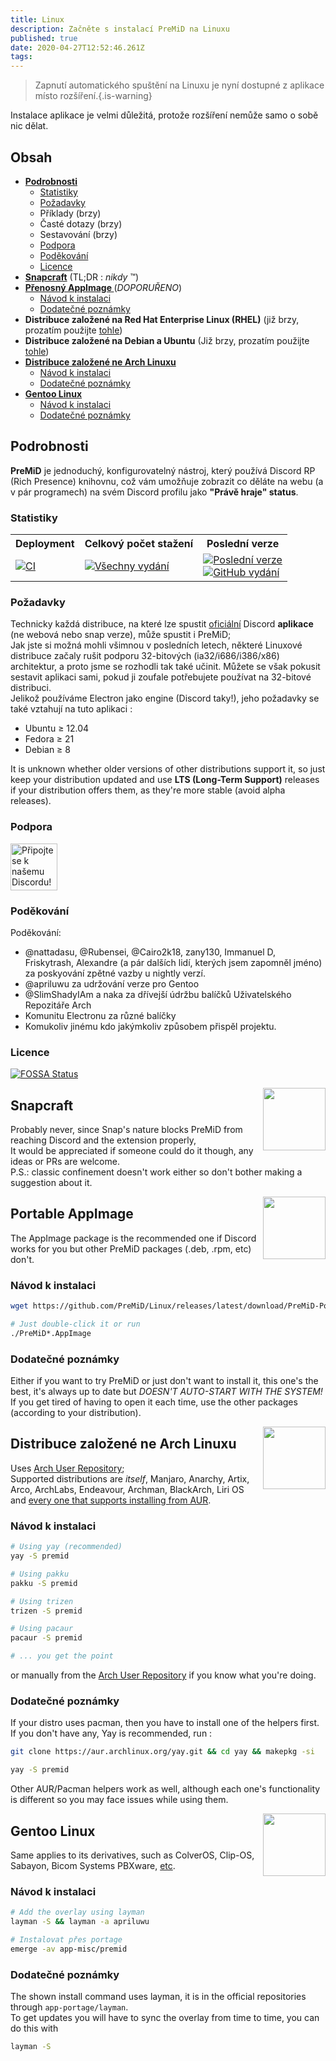 ```yaml
---
title: Linux
description: Začněte s instalací PreMiD na Linuxu
published: true
date: 2020-04-27T12:52:46.261Z
tags:
---
```


> Zapnutí automatického spuštění na Linuxu je nyní dostupné z aplikace místo rozšíření.{.is-warning}

Instalace aplikace je velmi důležitá, protože rozšíření nemůže samo o sobě nic dělat.

## Obsah

- **[Podrobnosti](#about)**
  - [Statistiky](#stats)
  - [Požadavky](#requirements)
  - Příklady (brzy)
  - Časté dotazy (brzy)
  - Sestavování (brzy)
  - [Podpora](#support)
  - [Poděkování](#credits)
  - [Licence](#license)
- **[Snapcraft](#snapcraft)** (TL;DR : _nikdy_ ™️)
- **[Přenosný AppImage ](#portable-appimage)** (_DOPORUŘENO_)
  - [Návod k instalaci](#installation-instructions)
  - [Dodatečné poznámky](#additional-notes)
- **Distribuce založené na Red Hat Enterprise Linux (RHEL)** (již brzy, prozatím použijte [tohle](#portable-appimage))
- **Distribuce založené na Debian a Ubuntu** (Již brzy, prozatím použijte [tohle](#portable-appimage))
- **[Distribuce založené ne Arch Linuxu](#arch-linux-based-distributions)**
  - [Návod k instalaci](#installation-instructions-1)
  - [Dodatečné poznámky](#additional-notes-1)
- **[Gentoo Linux](#gentoo-linux)**
  - [Návod k instalaci](#installation-instructions-2)
  - [Dodatečné poznámky](#additional-notes-2)

<a name="about"></a>

## Podrobnosti

**PreMiD** je jednoduchý, konfigurovatelný nástroj, který používá Discord RP (Rich Presence) knihovnu, což vám umožňuje zobrazit co děláte na webu (a v pár programech) na svém Discord profilu jako **"Právě hraje" status**.

<a name="stats"></a>

### Statistiky

<table>
  <tr>
    <th>Deployment</th>
    <th>Celkový počet stažení</th>
    <th>Poslední verze</th>
  </tr>
  <tr>
    <td><a href="https://github.com/PreMiD/Linux/actions"><img src="https://github.com/PreMiD/Linux/workflows/CI/badge.svg?branch=master&event=push" alt="CI"></a></td>
    <td><a href="https://github.com/PreMiD/Linux/releases"><img src="https://img.shields.io/github/downloads/PreMiD/Linux/total.svg?maxAge=86400" alt="Všechny vydání"></a></td>
    <td><a href="https://github.com/PreMiD/Linux/releases/latest"><img src="https://img.shields.io/github/v/release/PreMiD/Linux.svg?maxAge=86400" alt="Poslední verze"><br><img src="https://img.shields.io/github/downloads/PreMiD/Linux/latest/total.svg?maxAge=86400" alt="GitHub vydání"></a></td>
  </tr>
</table>

<a name="requirements"></a>

### Požadavky

Technicky každá distribuce, na které lze spustit [oficiální](https://discordapp.com/download) Discord **aplikace** (ne webová nebo snap verze), může spustit i PreMiD;</br> Jak jste si možná mohli všimnou v posledních letech, některé Linuxové distribuce začaly rušit podporu 32-bitových (ia32/i686/i386/x86) architektur, a proto jsme se rozhodli tak také učinit. Můžete se však pokusit sestavit aplikaci sami, pokud ji zoufale potřebujete používat na 32-bitové distribuci.</br>Jelikož používáme Electron jako engine (Discord taky!), jeho požadavky se také vztahují na tuto aplikaci :

- Ubuntu ≥ 12.04
- Fedora ≥ 21
- Debian ≥ 8

It is unknown whether older versions of other distributions support it, so just keep your distribution updated and use **LTS (Long-Term Support)** releases if your distribution offers them, as they're more stable (avoid alpha releases).

<a name="support"></a>

### Podpora

<div>
  <a target="_blank" href="https://discord.gg/WvfVZ8T" title="Připojte se k našemu Discordu!">
    <img height="75px" draggable="false" src="https://discordapp.com/api/guilds/493130730549805057/widget.png?style=banner2" alt="Připojte se k našemu Discordu!">
  </a>
</div>

<a name="credits"></a>

### Poděkování

Poděkování:

- @nattadasu, @Rubensei, @Cairo2k18, zany130, Immanuel D, Friskytrash, Alexandre (a pár dalších lidí, kterých jsem zapomněl jméno) za poskyování zpětné vazby u nightly verzí.
- @apriluwu za udržování verze pro Gentoo
- @SlimShadyIAm a naka za dřívejší údržbu balíčků Uživatelského Repozitáře Arch
- Komunitu Electronu za různé balíčky
- Komukoliv jinému kdo jakýmkoliv způsobem přispěl projektu.

<a name="license"></a>

### Licence

[![FOSSA Status](https://app.fossa.io/api/projects/git%2Bgithub.com%2FPreMiD%2FLinux.svg?type=large)](https://app.fossa.io/projects/git%2Bgithub.com%2FPreMiD%2FLinux?ref=badge_large)

<img src="https://i.imgur.com/ACAxtmA.png" width="100" height="100" align="right"></img>
<a name="snapcraft"></a>

## Snapcraft

Probably never, since Snap's nature blocks PreMiD from reaching Discord and the extension properly,</br> It would be appreciated if someone could do it though, any ideas or PRs are welcome.</br> P.S.: classic confinement doesn't work either so don't bother making a suggestion about it.

<img src="https://i.imgur.com/qEZOOfU.png" width="100" height="100" align="right"></img>
<a name="appimage"></a>

## Portable AppImage

The AppImage package is the recommended one if Discord works for you but other PreMiD packages (.deb, .rpm, etc) don't.

<a name="appimageinstall"></a>

### Návod k instalaci

```bash
wget https://github.com/PreMiD/Linux/releases/latest/download/PreMiD-Portable.AppImage && chmod a+x PreMiD*.AppImage
```

```bash
# Just double-click it or run
./PreMiD*.AppImage
```

<a name="appimagenotes"></a>

### Dodatečné poznámky

Either if you want to try PreMiD or just don't want to install it, this one's the best, it's always up to date but _DOESN'T AUTO-START WITH THE SYSTEM!_</br>If you get tired of having to open it each time, use the other packages (according to your distribution).

<a name="arch"></a>
<img src="https://i.imgur.com/NBevNlU.png" width="100" height="100" align="right"></img>

## Distribuce založené ne Arch Linuxu

Uses [Arch User Repository](https://aur.archlinux.org/packages/premid);</br> Supported distributions are _itself_, Manjaro, Anarchy, Artix, Arco, ArchLabs, Endeavour, Archman, BlackArch, Liri OS and [every one that supports installing from AUR](https://wiki.archlinux.org/index.php/Arch-based_distributions#Active).

<a name="archinstall"></a>

### Návod k instalaci

```bash
# Using yay (recommended)
yay -S premid
```

```bash
# Using pakku
pakku -S premid
```

```bash
# Using trizen
trizen -S premid
```

```bash
# Using pacaur
pacaur -S premid
```

```bash
# ... you get the point
```

or manually from the [Arch User Repository](https://aur.archlinux.org/packages/premid) if you know what you're doing.

<a name="archnotes"></a>

### Dodatečné poznámky

If your distro uses pacman, then you have to install one of the helpers first. If you don't have any, Yay is recommended, run :

```bash
git clone https://aur.archlinux.org/yay.git && cd yay && makepkg -si
```

```bash
yay -S premid
```

Other AUR/Pacman helpers work as well, although each one's functionality is different so you may face issues while using them.

<img src="https://i.imgur.com/Kv1X2to.png" width="100" height="100" align="right"></img>
<a name="gentoo"></a>

## Gentoo Linux

Same applies to its derivatives, such as ColverOS, Clip-OS, Sabayon, Bicom Systems PBXware, [etc](https://wiki.gentoo.org/wiki/Distributions_based_on_Gentoo#Active_projects).

<a name="gentooinstall"></a>

### Návod k instalaci

```bash
# Add the overlay using layman
layman -S && layman -a apriluwu
```

```bash
# Instalovat přes portage
emerge -av app-misc/premid
```

<a name="gentoonotes"></a>

### Dodatečné poznámky

The shown install command uses layman, it is in the official repositories through `app-portage/layman`.<br> To get updates you will have to sync the overlay from time to time, you can do this with

```bash
layman -S
```